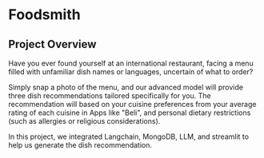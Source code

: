 # Foodsmith

## Project Overview

Have you ever found yourself at an international restaurant, facing a menu filled with unfamiliar dish names or languages, uncertain of what to order?

Simply snap a photo of the menu, and our advanced model will provide three dish recommendations tailored specifically for you. The recommendation will based on your cuisine preferences from your average rating of each cuisine in Apps like "Beli", and personal dietary restrictions (such as allergies or religious considerations).

In this project, we integrated Langchain, MongoDB, LLM, and streamlit to help us generate the dish recommendation.
